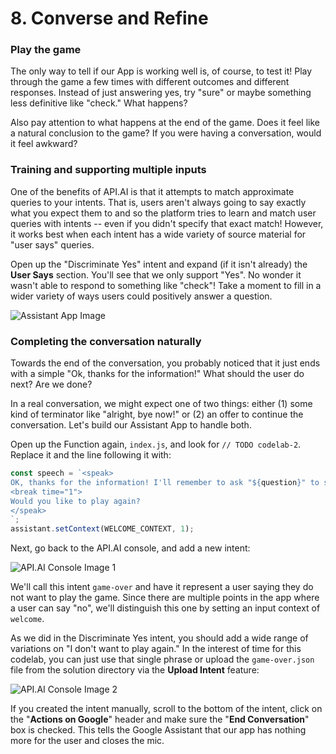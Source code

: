 # 8. Converse and Refine

### Play the game

The only way to tell if our App is working well is, of course, to test it! Play through the game a few times with different outcomes and different responses. Instead of just answering yes, try "sure" or maybe something less definitive like "check." What happens?

Also pay attention to what happens at the end of the game. Does it feel like a natural conclusion to the game? If you were having a conversation, would it feel awkward?

### Training and supporting multiple inputs

One of the benefits of API.AI is that it attempts to match approximate queries to your intents. That is, users aren't always going to say exactly what you expect them to and so the platform tries to learn and match user queries with intents -- even if you didn't specify that exact match! However, it works best when each intent has a wide variety of source material for "user says" queries.

Open up the "Discriminate Yes" intent and expand (if it isn't already) the **User Says** section. You'll see that we only support "Yes". No wonder it wasn't able to respond to something like "check"! Take a moment to fill in a wider variety of ways users could positively answer a question.

![Assistant App Image](https://codelabs.developers.google.com/codelabs/assistant-codelab/img/d077390414438a9.png)

### Completing the conversation naturally

Towards the end of the conversation, you probably noticed that it just ends with a simple "Ok, thanks for the information!" What should the user do next? Are we done?

In a real conversation, we might expect one of two things: either (1) some kind of terminator like "alright, bye now!" or (2) an offer to continue the conversation. Let's build our Assistant App to handle both.

Open up the Function again, `index.js`, and look for `// TODO codelab-2`. Replace it and the line following it with:

```javascript
const speech = `<speak>
OK, thanks for the information! I'll remember to ask "${question}" to see if you're thinking of ${predicate} ${answer}.
<break time="1">
Would you like to play again?
</speak>
`;
assistant.setContext(WELCOME_CONTEXT, 1);
```

Next, go back to the API.AI console, and add a new intent:

![API.AI Console Image 1](https://codelabs.developers.google.com/codelabs/assistant-codelab/img/29bd7733d77dab06.png)

We'll call this intent `game-over` and have it represent a user saying they do not want to play the game. Since there are multiple points in the app where a user can say "no", we'll distinguish this one by setting an input context of `welcome`.

As we did in the Discriminate Yes intent, you should add a wide range of variations on "I don't want to play again." In the interest of time for this codelab, you can just use that single phrase or upload the `game-over.json` file from the solution directory via the **Upload Intent** feature:

![API.AI Console Image 2](https://codelabs.developers.google.com/codelabs/assistant-codelab/img/e2d58c2afcf3b85f.png)

If you created the intent manually, scroll to the bottom of the intent, click on the "**Actions on Google**" header and make sure the "**End Conversation**" box is checked. This tells the Google Assistant that our app has nothing more for the user and closes the mic.